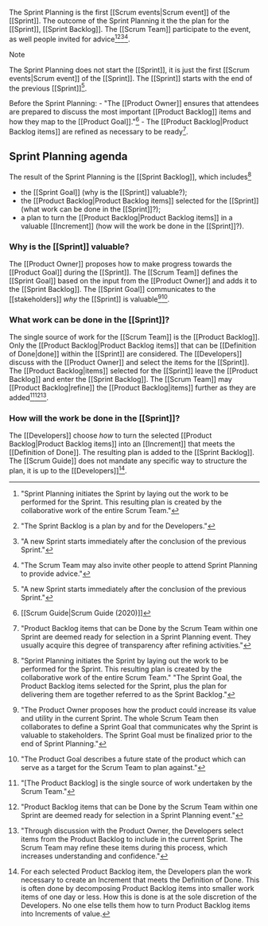 The Sprint Planning is the first [[Scrum events|Scrum event]] of the [[Sprint]]. The outcome of the Sprint Planning it the the plan for the [[Sprint]], [[Sprint Backlog]]. The [[Scrum Team]] participate to the event, as well people invited for advice[^sprint-plan-initiates][^sprint-backlog-is-plan][^sprint-start][^plan-invitees].

> [!note]
> The Sprint Planning does not start the [[Sprint]], it is just the first [[Scrum events|Scrum event]] of the [[Sprint]]. The [[Sprint]] starts with the end of the previous [[Sprint]][^sprint-start].
 
[^sprint-plan-initiates]:"Sprint Planning initiates the Sprint by laying out the work to be performed for the Sprint. This resulting plan is created by the collaborative work of the entire Scrum Team."[^scrum-guide-2020]
[^sprint-backlog-is-plan]: "The Sprint Backlog is a plan by and for the Developers."[^scrum-guide-2020]
[^plan-invitees]: "The Scrum Team may also invite other people to attend Sprint Planning to provide advice."
[^sprint-start]:"A new Sprint starts immediately after the conclusion of the previous Sprint."[^scrum-guide-2020]

Before the Sprint Planning:
	- "The [[Product Owner]] ensures that attendees are prepared to discuss the most important [[Product Backlog]] items and how they map to the [[Product Goal]]."[^scrum-guide-2020]
	- The [[Product Backlog|Product Backlog items]] are refined as necessary to be ready[^pbi-refinement].

[^sprint-end]: "The Sprint Retrospective concludes the Sprint."[^scrum-guide-2020]
[^pbi-refinement]: "Product Backlog items that can be Done by the Scrum Team within one Sprint are deemed ready for selection in a Sprint Planning event. They usually acquire this degree of transparency after refining activities."[^scrum-guide-2020]

## Sprint Planning agenda

The result of the Sprint Planning is the [[Sprint Backlog]], which includes[^sprint-planning-initiates]
- the [[Sprint Goal]] (why is the [[Sprint]] valuable?);
- the [[Product Backlog|Product Backlog items]] selected for the [[Sprint]] (what work can be done in the [[Sprint]]?);
- a plan to turn the [[Product Backlog|Product Backlog items]] in a valuable [[Increment]] (how will the work be done in the [[Sprint]]?).

[^sprint-planning-initiates]:"Sprint Planning initiates the Sprint by laying out the work to be performed for the Sprint. This resulting plan is created by the collaborative work of the entire Scrum Team." "The Sprint Goal, the Product Backlog items selected for the Sprint, plus the plan for delivering them are together referred to as the Sprint Backlog."
### Why is the [[Sprint]] valuable?
The [[Product Owner]] proposes how to make progress towards the [[Product Goal]] during the [[Sprint]].
The [[Scrum Team]] defines the [[Sprint Goal]] based on the input from the [[Product Owner]] and adds it to the [[Sprint Backlog]]. The [[Sprint Goal]] communicates to the [[stakeholders]] *why* the [[Sprint]] is valuable[^topic-one][^product-goal-is].

[^topic-one]: "The Product Owner proposes how the product could increase its value and utility in the current Sprint. The whole Scrum Team then collaborates to define a Sprint Goal that communicates why the Sprint is valuable to stakeholders. The Sprint Goal must be finalized prior to the end of Sprint Planning."[^scrum-guide-2020]
[^product-goal-is]: "The Product Goal describes a future state of the product which can serve as a target for the Scrum Team to plan against."[^scrum-guide-2020]
### What work can be done in the [[Sprint]]?
The single source of work for the [[Scrum Team]] is the [[Product Backlog]]. Only the [[Product Backlog|Product Backlog items]] that can be [[Definition of Done|done]] within the [[Sprint]] are considered. The [[Developers]] discuss with the [[Product Owner]] and select the items for the [[Sprint]]. The [[Product Backlog|items]] selected for the [[Sprint]] leave the [[Product Backlog]] and enter the [[Sprint Backlog]]. The [[Scrum Team]] may [[Product Backlog|refine]] the [[Product Backlog|items]] further as they are added[^single-source][^pbi-planning][^topic-two].

[^single-source]:"\[The Product Backlog\] is the single source of work undertaken by the Scrum Team."[^scrum-guide-2020]
[^pbi-planning]:"Product Backlog items that can be Done by the Scrum Team within one Sprint are deemed ready for selection in a Sprint Planning event."[^scrum-guide-2020]
[^topic-two]: "Through discussion with the Product Owner, the Developers select items from the Product Backlog to include in the current Sprint. The Scrum Team may refine these items during this process, which increases understanding and confidence."
### How will the work be done in the [[Sprint]]?
The [[Developers]] choose *how* to turn the selected [[Product Backlog|Product Backlog items]] into an [[Increment]] that meets the [[Definition of Done]]. The resulting plan is added to the [[Sprint Backlog]]. The [[Scrum Guide]] does not mandate any specific way to structure the plan, it is up to the [[Developers]][^topic-three].

[^topic-three]: For each selected Product Backlog item, the Developers plan the work necessary to create an Increment that meets the Definition of Done. This is often done by decomposing Product Backlog items into smaller work items of one day or less. How this is done is at the sole discretion of the Developers. No one else tells them how to turn Product Backlog items into Increments of value.

[^scrum-guide-2020]: [[Scrum Guide|Scrum Guide (2020)]]
